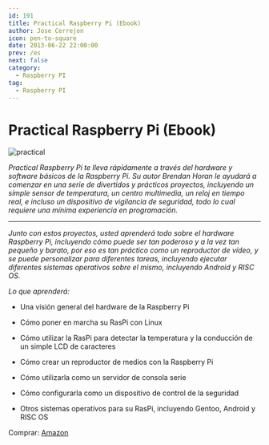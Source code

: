 ```yaml
---
id: 191
title: Practical Raspberry Pi (Ebook)
author: Jose Cerrejon
icon: pen-to-square
date: 2013-06-22 22:00:00
prev: /es
next: false
category:
  - Raspberry PI
tag:
  - Raspberry PI
---
```


# Practical Raspberry Pi (Ebook)

![practical](http://www.misapuntesde.com/images/practicalRpi.jpeg)

*Practical Raspberry Pi te lleva rápidamente a través del hardware y software básicos de la Raspberry Pi. Su autor Brendan Horan le ayudará a comenzar en una serie de divertidos y prácticos proyectos, incluyendo un simple sensor de temperatura, un centro multimedia, un reloj en tiempo real, e incluso un dispositivo de vigilancia de seguridad, todo lo cual requiere una mínima experiencia en programación.*

- - -
*Junto con estos proyectos, usted aprenderá todo sobre el hardware Raspberry Pi, incluyendo cómo puede ser tan poderoso y a la vez tan pequeño y barato, por eso es tan práctico como un reproductor de vídeo, y se puede personalizar para diferentes tareas, incluyendo ejecutar diferentes sistemas operativos sobre el mismo, incluyendo Android y RISC OS.*

*Lo que aprenderá:*

* Una visión general del hardware de la Raspberry Pi

* Cómo poner en marcha su RasPi con Linux

* Cómo utilizar la RasPi para detectar la temperatura y la conducción de un simple LCD de caracteres

* Cómo crear un reproductor de medios con la Raspberry Pi

* Cómo utilizarla como un servidor de consola serie

* Cómo configurarla como un dispositivo de control de la seguridad

* Otros sistemas operativos para su RasPi, incluyendo Gentoo, Android y RISC OS

Comprar: [Amazon](http://www.amazon.es/dp/1430249714)